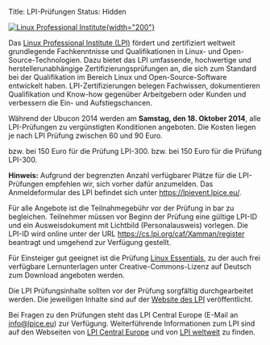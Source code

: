 Title: LPI-Prüfungen
Status: Hidden

[![Linux Professional
Institute]({filename}/files/LPI_logo_1_kl.jpg){width="200"}](http://www.lpice.eu/de/home.html)

Das [Linux Professional Institute (LPI)](http://www.lpi.org/) fördert
und zertifiziert weltweit grundlegende Fachkenntnisse und
Qualifikationen in Linux- und Open-Source-Technologien. Dazu bietet das
LPI umfassende, hochwertige und herstellerunabhängige
Zertifizierungsprüfungen an, die sich zum Standard bei der Qualifikation
im Bereich Linux und Open-Source-Software entwickelt haben.
LPI-Zertifizierungen belegen Fachwissen, dokumentieren Qualifikation und
Know-how gegenüber Arbeitgebern oder Kunden und verbessern die Ein- und
Aufstiegschancen.

Während der Ubucon 2014 werden am **Samstag, den 18. Oktober 2014**,
alle LPI-Prüfungen zu vergünstigten Konditionen angeboten. Die Kosten
liegen je nach LPI Prüfung zwischen 60 und 90 Euro.

bzw. bei 150 Euro für die Prüfung LPI-300. bzw. bei 150 Euro für die
Prüfung LPI-300.

**Hinweis:** Aufgrund der begrenzten Anzahl verfügbarer Plätze für die
LPI-Prüfungen empfehlen wir, sich vorher dafür anzumelden. Das
Anmeldeformular des LPI befindet sich unter
<https://lpievent.lpice.eu/>.

Für alle Angebote ist die Teilnahmegebühr vor der Prüfung in bar zu
begleichen. Teilnehmer müssen vor Beginn der Prüfung eine gültige LPI-ID
und ein Ausweisdokument mit Lichtbild (Personalausweis) vorlegen. Die
LPI-ID wird online unter der URL
<https://cs.lpi.org/caf/Xamman/register> beantragt und umgehend zur
Verfügung gestellt.

Für Einsteiger gut geeignet ist die Prüfung [Linux
Essentials](http://www.lpi-testcenter.eu/index.php?id=4&L=0), zu der
auch frei verfügbare Lernunterlagen unter Creative-Commons-Lizenz auf
Deutsch zum Download angeboten werden.

Die LPI Prüfungsinhalte sollten vor der Prüfung sorgfältig
durchgearbeitet werden. Die jeweiligen Inhalte sind auf der [Website des
LPI](http://www.lpice.eu/de/lpi-zertifizierungsinhalte.html)
veröffentlicht.

Bei Fragen zu den Prüfungen steht das LPI Central Europe (E-Mail an
<info@lpice.eu>) zur Verfügung. Weiterführende Informationen zum LPI
sind auf den Webseiten von [LPI Central
Europe](http://www.lpice.eu/de/home.html) und von [LPI
weltweit](http://www.lpi.org/) zu finden.

